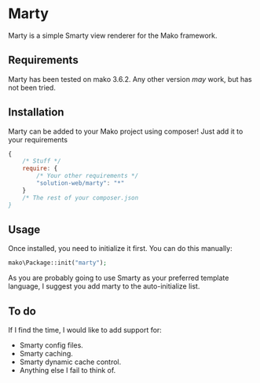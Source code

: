 Marty
=====

Marty is a simple Smarty view renderer for the Mako framework.

Requirements
------------

Marty has been tested on mako 3.6.2. Any other version _may_ work, but has not been tried.

Installation
------------

Marty can be added to your Mako project using composer! Just add it to your requirements

```js
{
	/* Stuff */
	require: {
		/* Your other requirements */
		"solution-web/marty": "*"
	}
	/* The rest of your composer.json
}
```

Usage
-----

Once installed, you need to initialize it first. You can do this manually:

```php
mako\Package::init("marty");
```

As you are probably going to use Smarty as your preferred template language, I suggest you add marty to the auto-initialize list.

To do
-----

If I find the time, I would like to add support for:

* Smarty config files.
* Smarty caching.
* Smarty dynamic cache control.
* Anything else I fail to think of.
